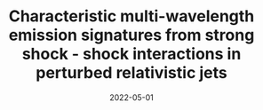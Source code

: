 ---
title: "Characteristic multi-wavelength emission signatures from strong shock - shock interactions in perturbed relativistic jets"
collection: seminars
type: "Seminar"
permalink: /seminars/2022-05-01-seminar-2
venue: "Max Planck Institut für Radioastronomie"
date: 2022-05-01
location: "Bonn, Germany"
latitude: 50.7352621
longitude: 7.1024635
talk_slug: 'sem_3'
---